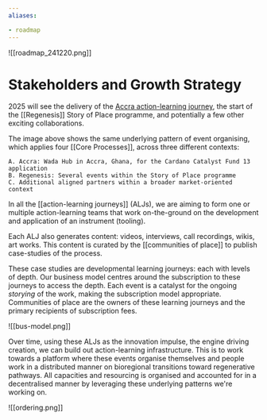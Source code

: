 ```yaml
---
aliases: 

- roadmap
---
```


![[roadmap_241220.png]]

# Stakeholders and Growth Strategy
2025 will see the delivery of the [Accra action-learning journey](https://cardano.ideascale.com/c/cardano/idea/131867), the start of the [[Regenesis]] Story of Place programme, and potentially a few other exciting collaborations. 

The image above shows the same underlying pattern of event organising, which applies four [[Core Processes]], across three different contexts:

	A. Accra: Wada Hub in Accra, Ghana, for the Cardano Catalyst Fund 13 application
	B. Regenesis: Several events within the Story of Place programme
	C. Additional aligned partners within a broader market-oriented context

In all the [[action-learning journeys]] (ALJs), we are aiming to form one or multiple action-learning teams that work on-the-ground on the development and application of an instrument (tooling). 

Each ALJ also generates content: videos, interviews, call recordings, wikis, art works. This content is curated by the [[communities of place]] to publish case-studies of the process. 

These case studies are developmental learning journeys: each with levels of depth. Our business model centres around the subscription to these journeys to access the depth. Each event is a catalyst for the ongoing *storying* of the work, making the subscription model appropriate. Communities of place are the owners of these learning journeys and the primary recipients of subscription fees. 

![[bus-model.png]]

Over time, using these ALJs as the innovation impulse, the engine driving creation, we can build out action-learning infrastructure. This is to work towards a platform where these events organise themselves and people work in a distributed manner on bioregional transitions toward regenerative pathways. All capacities and resourcing is organised and accounted for in a decentralised manner by leveraging these underlying patterns we're working on.

![[ordering.png]]